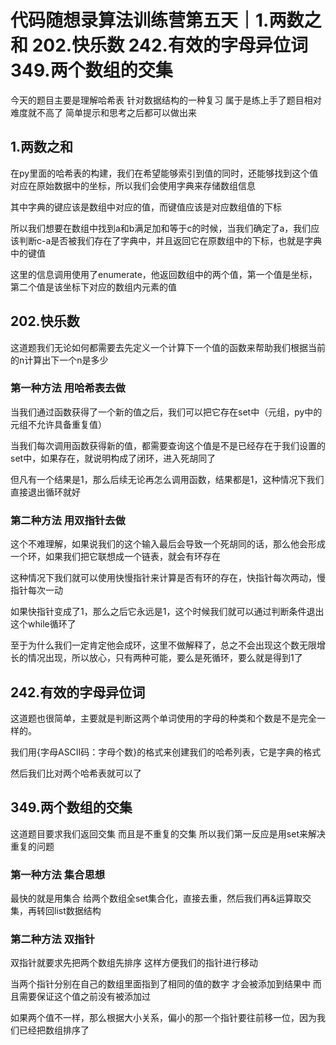 # 代码随想录算法训练营第五天｜1.两数之和 202.快乐数 242.有效的字母异位词 349.两个数组的交集

今天的题目主要是理解哈希表 针对数据结构的一种复习 属于是练上手了题目相对难度就不高了 简单提示和思考之后都可以做出来

## 1.两数之和

在py里面的哈希表的构建，我们在希望能够索引到值的同时，还能够找到这个值对应在原始数据中的坐标，所以我们会使用字典来存储数组信息

其中字典的键应该是数组中对应的值，而键值应该是对应数组值的下标

所以我们想要在数组中找到a和b满足加和等于c的时候，当我们确定了a，我们应该判断c-a是否被我们存在了字典中，并且返回它在原数组中的下标，也就是字典中的键值

这里的信息调用使用了enumerate，他返回数组中的两个值，第一个值是坐标，第二个值是该坐标下对应的数组内元素的值


## 202.快乐数

这道题我们无论如何都需要去先定义一个计算下一个值的函数来帮助我们根据当前的n计算出下一个n是多少

### 第一种方法 用哈希表去做

当我们通过函数获得了一个新的值之后，我们可以把它存在set中（元组，py中的元组不允许具备重复值）

当我们每次调用函数获得新的值，都需要查询这个值是不是已经存在于我们设置的set中，如果存在，就说明构成了闭环，进入死胡同了

但凡有一个结果是1，那么后续无论再怎么调用函数，结果都是1，这种情况下我们直接退出循环就好

### 第二种方法 用双指针去做

这个不难理解，如果说我们的这个输入最后会导致一个死胡同的话，那么他会形成一个环，如果我们把它联想成一个链表，就会有环存在

这种情况下我们就可以使用快慢指针来计算是否有环的存在，快指针每次两动，慢指针每次一动

如果快指针变成了1，那么之后它永远是1，这个时候我们就可以通过判断条件退出这个while循环了

至于为什么我们一定肯定他会成环，这里不做解释了，总之不会出现这个数无限增长的情况出现，所以放心，只有两种可能，要么是死循环，要么就是得到1了


## 242.有效的字母异位词 

这道题也很简单，主要就是判断这两个单词使用的字母的种类和个数是不是完全一样的。

我们用{字母ASCII码：字母个数}的格式来创建我们的哈希列表，它是字典的格式

然后我们比对两个哈希表就可以了


## 349.两个数组的交集


这道题目要求我们返回交集 而且是不重复的交集 所以我们第一反应是用set来解决重复的问题

### 第一种方法 集合思想

最快的就是用集合 给两个数组全set集合化，直接去重，然后我们再&运算取交集，再转回list数据结构

### 第二种方法 双指针

双指针就要求先把两个数组先排序 这样方便我们的指针进行移动

当两个指针分别在自己的数组里面指到了相同的值的数字 才会被添加到结果中 而且需要保证这个值之前没有被添加过

如果两个值不一样，那么根据大小关系，偏小的那一个指针要往前移一位，因为我们已经把数组排序了



